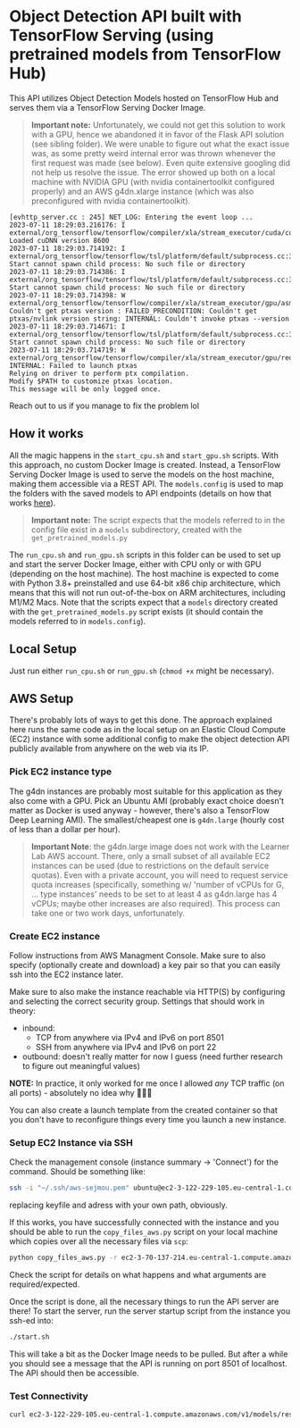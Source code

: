 # Object Detection API built with TensorFlow Serving (using pretrained models from TensorFlow Hub)
This API utilizes Object Detection Models hosted on TensorFlow Hub and serves them via a TensorFlow Serving Docker Image.

> **Important note:** Unfortunately, we could not get this solution to work with a GPU, hence we abandoned it in favor of the Flask API solution (see sibling folder). We were unable to figure out what the exact issue was, as some pretty weird internal error was thrown whenever the first request was made (see below). Even quite extensive googling did not help us resolve the issue. The error showed up both on a local machine with NVIDIA GPU (with nvidia containertoolkit configured properly) and an AWS g4dn.xlarge instance (which was also preconfigured with nvidia containertoolkit).

```
[evhttp_server.cc : 245] NET_LOG: Entering the event loop ...
2023-07-11 18:29:03.216176: I external/org_tensorflow/tensorflow/compiler/xla/stream_executor/cuda/cuda_dnn.cc:424] Loaded cuDNN version 8600
2023-07-11 18:29:03.714192: I external/org_tensorflow/tensorflow/tsl/platform/default/subprocess.cc:304] Start cannot spawn child process: No such file or directory
2023-07-11 18:29:03.714386: I external/org_tensorflow/tensorflow/tsl/platform/default/subprocess.cc:304] Start cannot spawn child process: No such file or directory
2023-07-11 18:29:03.714398: W external/org_tensorflow/tensorflow/compiler/xla/stream_executor/gpu/asm_compiler.cc:109] Couldn't get ptxas version : FAILED_PRECONDITION: Couldn't get ptxas/nvlink version string: INTERNAL: Couldn't invoke ptxas --version
2023-07-11 18:29:03.714671: I external/org_tensorflow/tensorflow/tsl/platform/default/subprocess.cc:304] Start cannot spawn child process: No such file or directory
2023-07-11 18:29:03.714719: W external/org_tensorflow/tensorflow/compiler/xla/stream_executor/gpu/redzone_allocator.cc:317] INTERNAL: Failed to launch ptxas
Relying on driver to perform ptx compilation. 
Modify $PATH to customize ptxas location.
This message will be only logged once.
```

Reach out to us if you manage to fix the problem lol

## How it works
All the magic happens in the `start_cpu.sh` and `start_gpu.sh` scripts. With this approach, no custom Docker Image is created. Instead, a TensorFlow Serving Docker Image is used to serve the models on the host machine, making them accessible via a REST API. The `models.config` is used to map the folders with the saved models to API endpoints (details on how that works [here](https://www.tensorflow.org/tfx/serving/serving_config#model_server_config_details)).

> **Important note:** The script expects that the models referred to in the config file exist in a `models` subdirectory, created with the `get_pretrained_models.py`  

The `run_cpu.sh` and `run_gpu.sh` scripts in this folder can be used to set up and start the server Docker Image, either with CPU only or with GPU (depending on the host machine). The host machine is expected to come with Python 3.8+ preinstalled and use 64-bit x86 chip architecture, which means that this will not run out-of-the-box on ARM architectures, including M1/M2 Macs. Note that the scripts expect that a `models` directory created with the `get_pretrained_models.py` script exists (it should contain the models referred to in `models.config`).

## Local Setup
Just run either `run_cpu.sh` or `run_gpu.sh` (`chmod +x` might be necessary).

## AWS Setup
There's probably lots of ways to get this done. The approach explained here runs the same code as in the local setup on an Elastic Cloud Compute (EC2) instance with some additional config to make the object detection API publicly available from anywhere on the web via its IP.

### Pick EC2 instance type
The g4dn instances are probably most suitable for this application as they also come with a GPU. Pick an Ubuntu AMI (probably exact choice doesn't matter as Docker is used anyway - however, there's also a TensorFlow Deep Learning AMI). The smallest/cheapest one is `g4dn.large` (hourly cost of less than a dollar per hour).

> **Important Note**: the g4dn.large image does not work with the Learner Lab AWS account. There, only a small subset of all available EC2 instances can be used (due to restrictions on the default service quotas). Even with a private account, you will need to request service quota increases (specifically, something w/ 'number of vCPUs for G, ... type instances' needs to be set to at least 4 as g4dn.large has 4 vCPUs; maybe other increases are also required). This process can take one or two work days, unfortunately.

### Create EC2 instance
Follow instructions from AWS Managment Console. Make sure to also specify (optionally create and download) a key pair so that you can easily ssh into the EC2 instance later. 

Make sure to also make the instance reachable via HTTP(S) by configuring and selecting the correct security group. Settings that should work in theory:
- inbound: 
  - TCP from anywhere via IPv4 and IPv6 on port 8501
  - SSH from anywhere via IPv4 and IPv6 on port 22
- outbound: doesn't really matter for now I guess (need further research to figure out meaningful values)

**NOTE:** In practice, it only worked for me once I allowed _any_ TCP traffic (on all ports) - absolutely no idea why 🤷🏼‍♂️

You can also create a launch template from the created container so that you don't have to reconfigure things every time you launch a new instance.

### Setup EC2 Instance via SSH
Check the management console (instance summary -> 'Connect') for the command. Should be something like:
```bash
ssh -i "~/.ssh/aws-sejmou.pem" ubuntu@ec2-3-122-229-105.eu-central-1.compute.amazonaws.com
```
replacing keyfile and adress with your own path, obviously.

If this works, you have successfully connected with the instance and you should be able to run the `copy_files_aws.py` script on your local machine which copies over all the necessary files via `scp`:
```bash
python copy_files_aws.py -r ec2-3-70-137-214.eu-central-1.compute.amazonaws.com
```
Check the script for details on what happens and what arguments are required/expected.

Once the script is done, all the necessary things to run the API server are there! To start the server, run the server startup script from the instance you ssh-ed into:
```bash
./start.sh
```

This will take a bit as the Docker Image needs to be pulled. But after a while you should see a message that the API is running on port 8501 of localhost. The API should then be accessible.

### Test Connectivity
```bash
curl ec2-3-122-229-105.eu-central-1.compute.amazonaws.com/v1/models/resnet50_v1_fpn_640x640/metadata
```